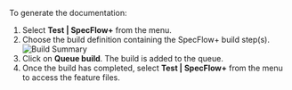 To generate the documentation:

1. Select **Test | SpecFlow+** from the menu.
1. Choose the build definition containing the SpecFlow+ build step(s).  
  ![Build Summary](http://www.specflow.org/screenshots/Choose_Build.png)
1. Click on **Queue build**. The build is added to the queue.
1. Once the build has completed, select **Test | SpecFlow+** from the menu to access the feature files.